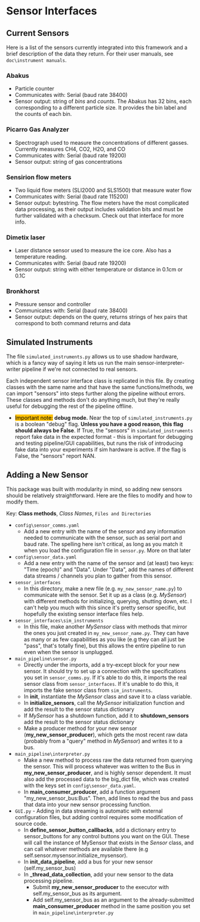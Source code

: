 # Sensor Interfaces

## Current Sensors
Here is a list of the sensors currently integrated into this framework and a brief description of the data they return. For their user manuals, see `doc\instrument manuals`.

### Abakus
- Particle counter
- Communicates with: Serial (baud rate 38400)
- Sensor output: string of *bins* and *counts*. The Abakus has 32 bins, each corresponding to a different particle size. It provides the bin label and the counts of each bin.

### Picarro Gas Analyzer
- Spectrograph used to measure the concentrations of different gasses. Currently measures CH4, CO2, H2O, and CO
- Communicates with: Serial (baud rate 19200)
- Sensor output: string of gas concentrations

### Sensirion flow meters
- Two liquid flow meters (SLI2000 and SLS1500) that measure water flow
- Communicates with: Serial (baud rate 115200)
- Sensor output: bytestring. The flow meters have the most complicated data processing, as their output includes validation bits and must be further validated with a checksum. Check out that interface for more info.

### Dimetix laser
- Laser distance sensor used to measure the ice core. Also has a temperature reading.
- Communicates with: Serial (baud rate 19200)
- Sensor output: string with either temperature or distance in 0.1cm or 0.1C

### Bronkhorst
- Pressure sensor and controller
- Communicates with: Serial (baud rate 38400)
- Sensor output: depends on the query, returns strings of hex pairs that correspond to both command returns and data

## Simulated Instruments
The file `simulated_instruments.py` allows us to use shadow hardware, which is a fancy way of saying it lets us run the main sensor-interpreter-writer pipeline if we're not connected to real sensors. 

Each independent sensor interface class is replicated in this file. By creating classes with the same name and that have the same functions/methods, we can import "sensors" into steps further along the pipeline without errors. These classes and methods don't do anything much, but they're really useful for debugging the rest of the pipeline offline.

<style>
    .highlight {
        color: black;
        background-color: #FFC107;
    }
</style>

- <span class="highlight">Important note:</span> **debug mode.** Near the top of `simulated_instruments.py` is a boolean "debug" flag. **Unless you have a good reason, this flag should always be False**. If True, the "sensors" in `simulated_instruments` report fake data in the expected format - this is important for debugging and testing pipeline/GUI capabilities, but runs the risk of introducing fake data into your experiments if sim hardware is active. If the flag is False, the "sensors" report NAN.


## Adding a New Sensor
This package was built with modularity in mind, so adding new sensors should be relatively straightforward. Here are the files to modify and how to modify them.

Key: **Class methods**, *Class Names*, `Files and Directories`


- `config\sensor_comms.yaml` 
    - Add a new entry with the name of the sensor and any information needed to communicate with the sensor, such as serial port and baud rate. The spelling here isn't critical, as long as you match it when you load the configuration file in `sensor.py`. More on that later
- `config\sensor_data.yaml`
    - Add a new entry with the name of the sensor and (at least) two keys: "Time (epoch)" and "Data". Under "Data", add the names of different data streams / channels you plan to gather from this sensor.
- `sensor_interfaces`
    - In this directory, make a new file (e.g. `my_new_sensor_name.py`) to communicate with the sensor. Set it up as a class (e.g. *MySensor*) with different methods for initializing, querying, shutting down, etc. I can't help you much with this since it's pretty sensor specific, but hopefully the existing sensor interface files help.
- `sensor_interfaces\sim_instruments`
    - In this file, make another *MySensor* class with methods that mirror the ones you just created in `my_new_sensor_name.py`. They can have as many or as few capabilities as you like (e.g they can all just be "pass", that's totally fine), but this allows the entire pipeline to run even when the sensor is unplugged.
- `main_pipeline\sensor.py`
    - Directly under the imports, add a try-except block for your new sensor. It should try to set up a connection with the specifications you set in `sensor_comms.py`. If it's able to do this, it imports the real sensor class from `sensor_interfaces`. If it's unable to do this, it imports the fake sensor class from `sim_instruments`.
    - In **init**, instantiate the *MySensor* class and save it to a class variable.
    - In **initialize_sensors**, call the *MySensor* initialization function and add the result to the sensor status dictionary
    - If *MySensor* has a shutdown function, add it to **shutdown_sensors** add the result to the sensor status dictionary
    - Make a producer method for your new sensor (**my_new_sensor_producer**), which gets the most recent raw data (probably from a "query" method in *MySensor*) and writes it to a bus.
- `main_pipeline\interpreter.py`
    - Make a new method to process raw the data returned from querying the sensor. This will process whatever was written to the Bus in **my_new_sensor_producer**, and is highly sensor dependent. It must also add the processed data to the big_dict file, which was created with the keys set in `config\sensor_data.yaml`.
    - In **main_consumer_producer**, add a function argument "my_new_sensor_bus:Bus". Then, add lines to read the bus and pass that data into your new sensor processing function.
- `GUI.py` - Adding in data streaming is automatic with external configuration files, but adding control requires some modification of source code.
    - In **define_sensor_button_callbacks**, add a dictionary entry to sensor_buttons for any control buttons you want on the GUI. These will call the instance of MySensor that exists in the *Sensor* class, and can call whatever methods are available there (e.g self.sensor.mysensor.initialize_mysensor).
    - In **init_data_pipeline**, add a bus for your new sensor (self.my_sensor_bus)
    - In **_thread_data_collection**, add your new sensor to the data processing pipeline. 
        - Submit **my_new_sensor_producer** to the executor with self.my_sensor_bus as its argument. 
        - Add self.my_sensor_bus as an argument to the already-submitted **main_consumer_producer** method in the same position you set in `main_pipeline\interpreter.py`
